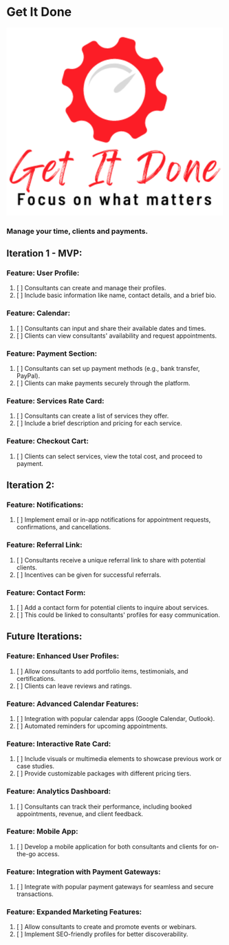 # Get It Done
![Logo](app/assets/images/gid-logo.png)

### Manage your time, clients and payments.

## Iteration 1 - MVP:
### **Feature: User Profile:**
1. [ ] Consultants can create and manage their profiles.
2. [ ] Include basic information like name, contact details, and a brief bio.

### **Feature: Calendar:**
1. [ ] Consultants can input and share their available dates and times.
2. [ ] Clients can view consultants' availability and request appointments.

### **Feature: Payment Section:**
1. [ ] Consultants can set up payment methods (e.g., bank transfer, PayPal).
2. [ ] Clients can make payments securely through the platform.

### **Feature: Services Rate Card:**
1. [ ] Consultants can create a list of services they offer.
2. [ ] Include a brief description and pricing for each service.

### **Feature: Checkout Cart:**
1. [ ] Clients can select services, view the total cost, and proceed to payment.

## Iteration 2:
### **Feature: Notifications:**
1. [ ] Implement email or in-app notifications for appointment requests, confirmations, and cancellations.

### **Feature: Referral Link:**
1. [ ] Consultants receive a unique referral link to share with potential clients.
2. [ ] Incentives can be given for successful referrals.

### **Feature: Contact Form:**
1. [ ] Add a contact form for potential clients to inquire about services.
2. [ ] This could be linked to consultants' profiles for easy communication.

## Future Iterations:
### **Feature: Enhanced User Profiles:**
1. [ ] Allow consultants to add portfolio items, testimonials, and certifications.
2. [ ] Clients can leave reviews and ratings.

### **Feature: Advanced Calendar Features:**
1. [ ] Integration with popular calendar apps (Google Calendar, Outlook).
2. [ ] Automated reminders for upcoming appointments.

### **Feature: Interactive Rate Card:**
1. [ ] Include visuals or multimedia elements to showcase previous work or case studies.
2. [ ] Provide customizable packages with different pricing tiers.

### **Feature: Analytics Dashboard:**
1. [ ] Consultants can track their performance, including booked appointments, revenue, and client feedback.

### **Feature: Mobile App:**
1. [ ] Develop a mobile application for both consultants and clients for on-the-go access.

### **Feature: Integration with Payment Gateways:**
1. [ ] Integrate with popular payment gateways for seamless and secure transactions.

### **Feature: Expanded Marketing Features:**
1. [ ] Allow consultants to create and promote events or webinars.
2. [ ] Implement SEO-friendly profiles for better discoverability.